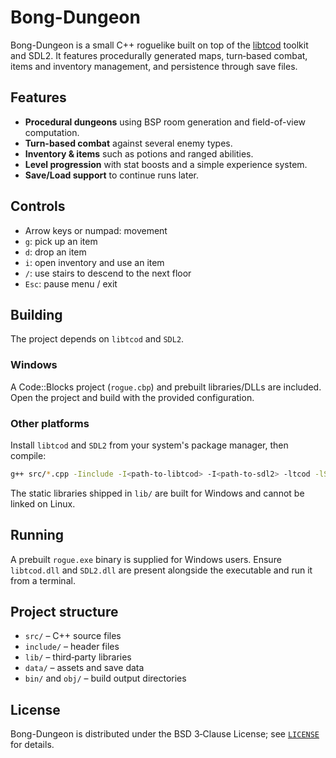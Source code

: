 # Bong-Dungeon

Bong-Dungeon is a small C++ roguelike built on top of the [libtcod](https://libtcod.readthedocs.io/) toolkit and SDL2.  It features procedurally generated maps, turn‑based combat, items and inventory management, and persistence through save files.

## Features
- **Procedural dungeons** using BSP room generation and field-of-view computation.
- **Turn-based combat** against several enemy types.
- **Inventory & items** such as potions and ranged abilities.
- **Level progression** with stat boosts and a simple experience system.
- **Save/Load support** to continue runs later.

## Controls
- Arrow keys or numpad: movement
- `g`: pick up an item
- `d`: drop an item
- `i`: open inventory and use an item
- `/`: use stairs to descend to the next floor
- `Esc`: pause menu / exit

## Building
The project depends on `libtcod` and `SDL2`.

### Windows
A Code::Blocks project (`rogue.cbp`) and prebuilt libraries/DLLs are included. Open the project and build with the provided configuration.

### Other platforms
Install `libtcod` and `SDL2` from your system's package manager, then compile:

```bash
g++ src/*.cpp -Iinclude -I<path-to-libtcod> -I<path-to-sdl2> -ltcod -lSDL2 -o bong-dungeon
```

The static libraries shipped in `lib/` are built for Windows and cannot be linked on Linux.

## Running
A prebuilt `rogue.exe` binary is supplied for Windows users. Ensure `libtcod.dll` and `SDL2.dll` are present alongside the executable and run it from a terminal.

## Project structure
- `src/` – C++ source files
- `include/` – header files
- `lib/` – third‑party libraries
- `data/` – assets and save data
- `bin/` and `obj/` – build output directories

## License
Bong-Dungeon is distributed under the BSD 3‑Clause License; see [`LICENSE`](LICENSE) for details.

